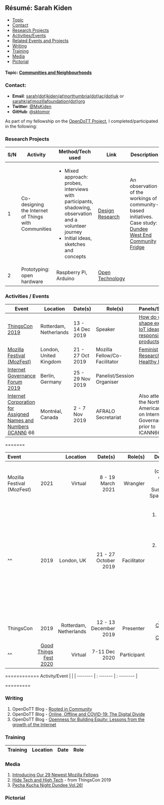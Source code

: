 
## Résumé: Sarah Kiden 
* [Topic](#topic)
* [Contact](#contact)
* [Research Projects](#research-projects)
* [Activities/Events](#activities-events)
* [Related Events and Projects](#related-events-and-projects)
* [Writing](#writing)
* [Training](#training)
* [Media](#media)
* [Pictorial](#pictorial)

#### Topic: [Communities and Neighbourhoods](https://github.com/sktomor/OpenDoTT-communities) 

### Contact:
* **Email**: [sarah(dot)kiden(at)northumbria(dot)ac(dot)uk](mailto:sarah.kiden@northumbria.ac.uk) or [sarahk(at)mozillafoundation(dot)org](mailto:sarahk@mozillafoundation.org) 
* **Twitter**: [@MsKiden](https://twitter.com/MsKiden)
* **GitHub**: [@sktomor](https://github.com/sktomor)

As part of my fellowship on the [OpenDoTT Project](https://opendott.org), I completed/participated in the following:

### Research Projects

S/N | Activity | Method/Tech used | Link | Description
---- | ----- | --------- | ---- | ------------
1 | Co-designing the Internet of Things with Communities | <ul><li>Mixed approach: probes, interviews with participants, shadowing, observation and a volunteer journey<br> <li> Initial ideas, sketches and concepts | [Design Research](https://github.com/sktomor/OpenDoTT-communities/blob/master/design-research/design-research.md) | An observation of the workings of community-based initiatives. Case study: [Dundee West End Community Fridge](https://www.gatechurch.co.uk/communityfridge)|
2 | Prototyping: open hardware | Raspberry Pi, Arduino | [Open Technology](https://github.com/sktomor/OpenDoTT-communities/blob/master/open-technology/open-technology.md) | | 

### Activities / Events

Event | Location | Date(s) | Role(s) | Panels/Sessions |
----- | -------- | ---- | ----- | -----  
|[ThingsCon 2019](https://thingscon.org/) | Rotterdam, Netherlands | 13 - 14 Dec 2019 | Speaker | [How do we shape exciting IoT ideas into responsible products?](https://thingscon.org/track-c-shape-responsible-products/)
|[Mozilla Festival (MozFest)](https://www.mozillafestival.org/en/) | London, United Kingdom | 21 - 27 Oct 2019 | Mozilla Fellow/Co-Facilitator |[Feminist Research for a Healthy Internet?](https://public.zenkit.com/i/2RH604FcHf/s8Pj-LxkFr/feminist-research-for-a-healthy-internet?v=AjPMuJLUs&hide=filters,views,workspaceLists) | 
|[Internet Governance Forum 2019](https://www.intgovforum.org/multilingual/) | Berlin, Germany | 25 - 29 Nov 2019 | Panelist/Session Organiser | 
|[Internet Corporation for Assigned Names and Numbers (ICANN)](https://meetings.icann.org/en/montreal66) 66 | Montréal, Canada | 2 - 7 Nov 2019 | AFRALO Secretariat  | Also attended the North American School on Internet Governance prior to ICANN66 |

=======

Event |      | Location | Date(s) | Role(s) | Description |
:---- | ---: | -------: | ------: | ------: | ------------:
Mozilla Festival (MozFest) | 2021 | Virtual | 8 - 19 March 2021 | Wrangler | Wrangler (community organiser) and  Sustainability Space/Theme curator |
^^ | 2019 | London, UK | 21 - 27 October 2019 | Facilitator | <ol><li> [Feminist research for a healthy Internet?](https://discourse.mozilla.org/t/feminist-research-for-a-healthy-internet/46647) <li> Drafted an [open letter](https://docs.google.com/document/d/1X-7QPTWhCw7LC73aHSLUPuQnONzYttXT62ausWgME-Y/edit) in the "I want to do that too! session in the Digital Inclusion Space </ol>|
ThingsCon | 2019 | Rotterdam, Netherlands | 12 - 13 December 2019 | Presenter | [IoT for the Community by the Community](https://thingscon.org/track-c-shape-responsible-products/)|
^^ | [Good Things Fest 2020](https://2020conf.thingscon.org/) | Virtual | 7-11 Dec 2020 | Participant |  |



============
Activity/Event | | |
 -------- | : ------- | : -------- |


=========

### Writing
1. OpenDoTT Blog - [Rooted in Community](https://opendott.org/posts/rooted-in-community/)
2. OpenDoTT Blog - [Online, Offline and COVID-19: The Digital Divide](https://opendott.org/posts/online-offline-and-covid-19-the-digital-divide/)
3. OpenDoTT Blog - [Openness for Building Equity: Lessons from the growth of the Internet](https://opendott.org/posts/openness-for-building-equity-internet/)

### Training
Training | Location | Date | Role
----- | -------- | ---- | -----
  
### Media
1. [Introducing Our 29 Newest Mozilla Fellows](https://foundation.mozilla.org/en/blog/introducing-our-29-newest-mozilla-fellows/)
2. [Hide Tech and High Tech](https://www.zylstra.org/blog/2020/01/hide-tech-and-high-tech/) - from ThingsCon 2019
3. [Pecha Kucha Night Dundee Vol.26!](https://creativedundee.com/2020/01/pecha-kucha-night-vol-26/)

### Pictorial
